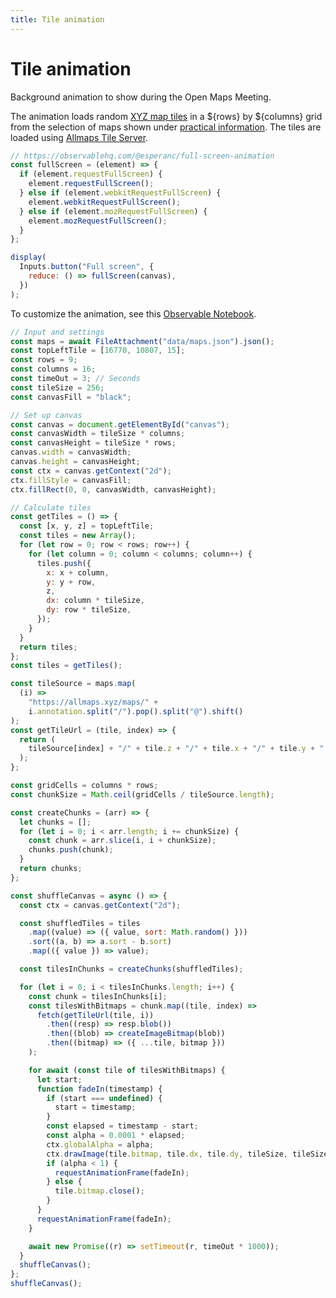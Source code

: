 ```yaml
---
title: Tile animation
---
```


# Tile animation

Background animation to show during the Open Maps Meeting.

The animation loads random [XYZ map tiles](https://en.wikipedia.org/wiki/Tiled_web_map) in a ${rows} by ${columns} grid from the selection of maps shown under [practical information](/practical). The tiles are loaded using [Allmaps Tile Server](https://observablehq.com/@allmaps/allmaps-tile-server).

```js
// https://observablehq.com/@esperanc/full-screen-animation
const fullScreen = (element) => {
  if (element.requestFullScreen) {
    element.requestFullScreen();
  } else if (element.webkitRequestFullScreen) {
    element.webkitRequestFullScreen();
  } else if (element.mozRequestFullScreen) {
    element.mozRequestFullScreen();
  }
};

display(
  Inputs.button("Full screen", {
    reduce: () => fullScreen(canvas),
  })
);
```

<canvas id="canvas"></canvas>

To customize the animation, see this [Observable Notebook](https://observablehq.com/d/e3ee41bd08b20eca).

```js
// Input and settings
const maps = await FileAttachment("data/maps.json").json();
const topLeftTile = [16770, 10807, 15];
const rows = 9;
const columns = 16;
const timeOut = 3; // Seconds
const tileSize = 256;
const canvasFill = "black";
```

```js
// Set up canvas
const canvas = document.getElementById("canvas");
const canvasWidth = tileSize * columns;
const canvasHeight = tileSize * rows;
canvas.width = canvasWidth;
canvas.height = canvasHeight;
const ctx = canvas.getContext("2d");
ctx.fillStyle = canvasFill;
ctx.fillRect(0, 0, canvasWidth, canvasHeight);
```

```js
// Calculate tiles
const getTiles = () => {
  const [x, y, z] = topLeftTile;
  const tiles = new Array();
  for (let row = 0; row < rows; row++) {
    for (let column = 0; column < columns; column++) {
      tiles.push({
        x: x + column,
        y: y + row,
        z,
        dx: column * tileSize,
        dy: row * tileSize,
      });
    }
  }
  return tiles;
};
const tiles = getTiles();
```

```js
const tileSource = maps.map(
  (i) =>
    "https://allmaps.xyz/maps/" +
    i.annotation.split("/").pop().split("@").shift()
);
const getTileUrl = (tile, index) => {
  return (
    tileSource[index] + "/" + tile.z + "/" + tile.x + "/" + tile.y + ".png"
  );
};

const gridCells = columns * rows;
const chunkSize = Math.ceil(gridCells / tileSource.length);

const createChunks = (arr) => {
  let chunks = [];
  for (let i = 0; i < arr.length; i += chunkSize) {
    const chunk = arr.slice(i, i + chunkSize);
    chunks.push(chunk);
  }
  return chunks;
};

const shuffleCanvas = async () => {
  const ctx = canvas.getContext("2d");

  const shuffledTiles = tiles
    .map((value) => ({ value, sort: Math.random() }))
    .sort((a, b) => a.sort - b.sort)
    .map(({ value }) => value);

  const tilesInChunks = createChunks(shuffledTiles);

  for (let i = 0; i < tilesInChunks.length; i++) {
    const chunk = tilesInChunks[i];
    const tilesWithBitmaps = chunk.map((tile, index) =>
      fetch(getTileUrl(tile, i))
        .then((resp) => resp.blob())
        .then((blob) => createImageBitmap(blob))
        .then((bitmap) => ({ ...tile, bitmap }))
    );

    for await (const tile of tilesWithBitmaps) {
      let start;
      function fadeIn(timestamp) {
        if (start === undefined) {
          start = timestamp;
        }
        const elapsed = timestamp - start;
        const alpha = 0.0001 * elapsed;
        ctx.globalAlpha = alpha;
        ctx.drawImage(tile.bitmap, tile.dx, tile.dy, tileSize, tileSize);
        if (alpha < 1) {
          requestAnimationFrame(fadeIn);
        } else {
          tile.bitmap.close();
        }
      }
      requestAnimationFrame(fadeIn);
    }

    await new Promise((r) => setTimeout(r, timeOut * 1000));
  }
  shuffleCanvas();
};
shuffleCanvas();
```

<style>
#canvas {
  width:100%;
  border-radius: 0.75rem;
}
#canvas:fullscreen {
  background-color: black;
  border-radius: unset;
}
<style>
